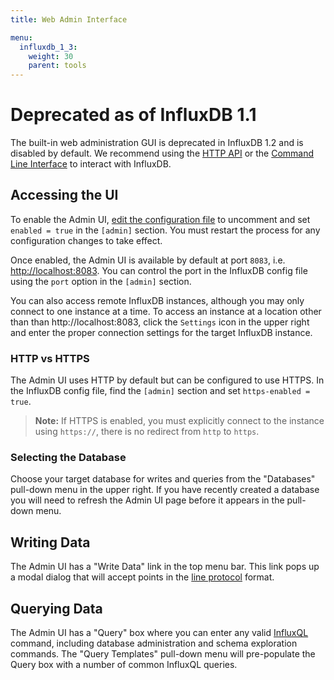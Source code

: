 ```yaml
---
title: Web Admin Interface

menu:
  influxdb_1_3:
    weight: 30
    parent: tools
---
```


# Deprecated as of InfluxDB 1.1

The built-in web administration GUI is deprecated in InfluxDB 1.2 and is disabled by default. We recommend using the [HTTP API](/influxdb/v1.3/tools/api/) or the [Command Line Interface](/influxdb/v1.3/tools/shell/) to interact with InfluxDB.

## Accessing the UI

To enable the Admin UI, [edit the configuration file](/influxdb/v1.3/administration/config/#enabled-false) to uncomment and set `enabled = true` in the `[admin]` section.
You must restart the process for any configuration changes to take effect.

Once enabled, the Admin UI is available by default at port `8083`, i.e. [http://localhost:8083](http://localhost:8083).
You can control the port in the InfluxDB config file using the `port` option in the `[admin]` section.

You can also access remote InfluxDB instances, although you may only connect to one instance at a time.
To access an instance at a location other than than http://localhost:8083, click the `Settings` icon in the upper right and enter the proper connection settings for the target InfluxDB instance.

### HTTP vs HTTPS

The Admin UI uses HTTP by default but can be configured to use HTTPS.
In the InfluxDB config file, find the `[admin]` section and set `https-enabled = true`.

> **Note:** If HTTPS is enabled, you must explicitly connect to the instance using `https://`, there is no redirect from `http` to `https`.

### Selecting the Database

Choose your target database for writes and queries from the "Databases" pull-down menu in the upper right.
If you have recently created a database you will need to refresh the Admin UI page before it appears in the pull-down menu.

## Writing Data

The Admin UI has a "Write Data" link in the top menu bar.
This link pops up a modal dialog that will accept points in the [line protocol](/influxdb/v1.3/concepts/glossary/#line-protocol) format.

## Querying Data

The Admin UI has a "Query" box where you can enter any valid [InfluxQL](/influxdb/v1.3/query_language/spec/) command, including database administration and schema exploration commands.
The "Query Templates" pull-down menu will pre-populate the Query box with a number of common InfluxQL queries.
